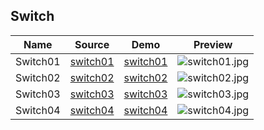 ## Switch

|Name|Source|Demo|Preview|
|:---:|:---:|:---:|:---:|
|Switch01|[switch01](https://github.com/ajycc20/easy-css-layout/blob/master/switch/switch01.html)|[switch01](https://ajycc20.github.io/easy-css-layout/switch/switch01.html)|![switch01.jpg](https://img2.ajycc20.xyz/images/2019/08/19/TGfJhvO6rbLgyWiP.jpg)|
|Switch02|[switch02](https://github.com/ajycc20/easy-css-layout/blob/master/switch/switch02.html)|[switch02](https://ajycc20.github.io/easy-css-layout/switch/switch02.html)|![switch02.jpg](https://img2.ajycc20.xyz/images/2019/08/23/4MZ5LrjOHs8JKDn1.jpg)|
|Switch03|[switch03](https://github.com/ajycc20/easy-css-layout/blob/master/switch/switch03.html)|[switch03](https://ajycc20.github.io/easy-css-layout/switch/switch03.html)|![switch03.jpg](https://img2.ajycc20.xyz/images/2019/08/23/cvXOSRYjxzwsX9or.jpg)|
|Switch04|[switch04](https://github.com/ajycc20/easy-css-layout/blob/master/switch/switch04.html)|[switch04](https://ajycc20.github.io/easy-css-layout/switch/switch04.html)|![switch04.jpg](https://img2.ajycc20.xyz/images/2019/08/23/mhX9zMUqla0BMdrk.jpg)|
